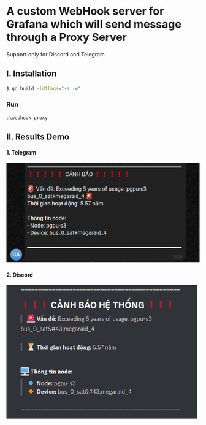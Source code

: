 # A custom WebHook server for Grafana which will send message through a Proxy Server

Support only for Discord and Telegram

## I. Installation
```bash
$ go build -ldflags="-s -w"
```

### Run
```bash
.\webhook-proxy
```

## II. Results Demo
#### 1. Telegram
![TELEGRAM NOTIFY](screenshot/telegram-notify.png)

#### 2. Discord
![DISCORD NOTIFY](screenshot/discord-notify.png)
